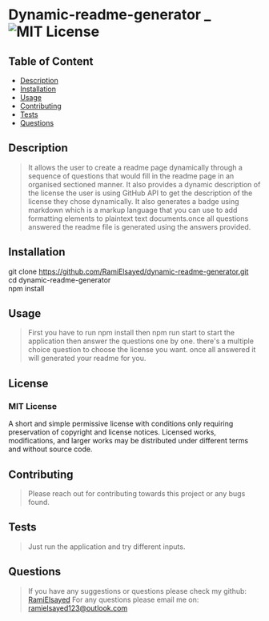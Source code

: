 # Dynamic-readme-generator _ ![MIT License](https://img.shields.io/badge/MIT%20License-green)
## Table of Content
- [Description](#description)
- [Installation](#installation)
- [Usage](#usage)
- [Contributing](#contributing)
- [Tests](#tests)
- [Questions](#questions)
## Description
> It allows the user to create a readme page dynamically through a sequence of questions that would fill in the readme page in an organised sectioned manner. It also provides a dynamic description of the license the user is using GitHub API to get the description of the license they chose dynamically. It also generates a badge using markdown which is a markup language that you can use to add formatting elements to plaintext text documents.once all questions answered the readme file is generated using the answers provided.
## Installation
git clone https://github.com/RamiElsayed/dynamic-readme-generator.git \
 cd dynamic-readme-generator \
 npm install 
## Usage
> First you have to run npm install then npm run start to start the application then answer the questions one by one. there's a multiple choice question to choose the license you want. once all answered it will generated your readme for you.
## License
### MIT License
A short and simple permissive license with conditions only requiring preservation of copyright and license notices. Licensed works, modifications, and larger works may be distributed under different terms and without source code.
## Contributing
> Please reach out for contributing towards this project or any bugs found.
## Tests
> Just run the application and try different inputs.
## Questions
> If you have any suggestions or questions please check my github: 
> [RamiElsayed](https://www.github.com/RamiElsayed)
> For any questions please email me on:  
<ramielsayed123@outlook.com>